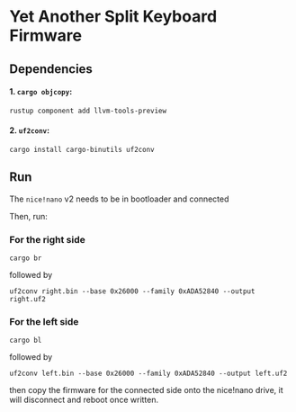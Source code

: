 # Yet Another Split Keyboard Firmware

## Dependencies

#### 1. `cargo objcopy`:

```console
rustup component add llvm-tools-preview
```

#### 2. `uf2conv`:

```console
cargo install cargo-binutils uf2conv
```

## Run

The `nice!nano` v2 needs to be in bootloader and connected

Then, run:

### For the right side

```console
cargo br
```
followed by
```console
uf2conv right.bin --base 0x26000 --family 0xADA52840 --output right.uf2
```

### For the left side
```console
cargo bl
```
followed by
```console
uf2conv left.bin --base 0x26000 --family 0xADA52840 --output left.uf2
```

then copy the firmware for the connected side onto the nice!nano drive, it will disconnect and reboot once written.
